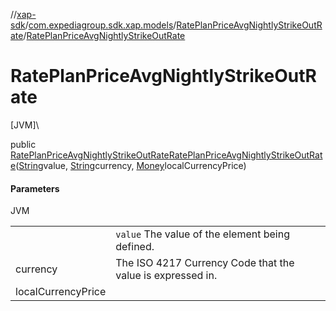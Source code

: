//[xap-sdk](../../../index.md)/[com.expediagroup.sdk.xap.models](../index.md)/[RatePlanPriceAvgNightlyStrikeOutRate](index.md)/[RatePlanPriceAvgNightlyStrikeOutRate](-rate-plan-price-avg-nightly-strike-out-rate.md)

# RatePlanPriceAvgNightlyStrikeOutRate

[JVM]\

public [RatePlanPriceAvgNightlyStrikeOutRate](index.md)[RatePlanPriceAvgNightlyStrikeOutRate](-rate-plan-price-avg-nightly-strike-out-rate.md)([String](https://docs.oracle.com/javase/8/docs/api/java/lang/String.html)value, [String](https://docs.oracle.com/javase/8/docs/api/java/lang/String.html)currency, [Money](../-money/index.md)localCurrencyPrice)

#### Parameters

JVM

| | |
|---|---|
|  | `value` The value of the element being defined. |
| currency | The ISO 4217 Currency Code that the value is expressed in. |
| localCurrencyPrice |
